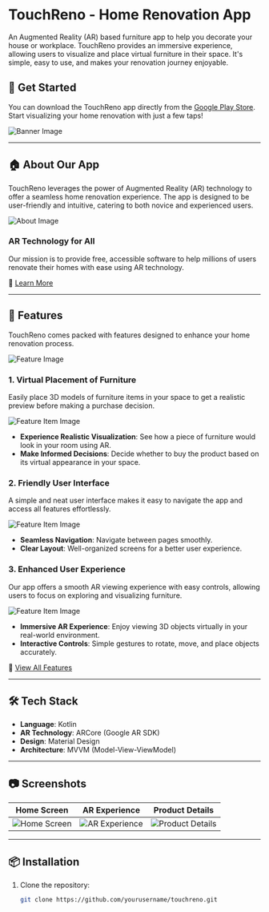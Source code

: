 # TouchReno - Home Renovation App

An Augmented Reality (AR) based furniture app to help you decorate your house or workplace. TouchReno provides an immersive experience, allowing users to visualize and place virtual furniture in their space. It's simple, easy to use, and makes your renovation journey enjoyable.

## 📲 Get Started

You can download the TouchReno app directly from the [Google Play Store](#). Start visualizing your home renovation with just a few taps!

![Banner Image](#) <!-- Add your banner image link here -->

---

## 🏠 About Our App

TouchReno leverages the power of Augmented Reality (AR) technology to offer a seamless home renovation experience. The app is designed to be user-friendly and intuitive, catering to both novice and experienced users.

![About Image](#) <!-- Add your about image link here -->

### AR Technology for All
Our mission is to provide free, accessible software to help millions of users renovate their homes with ease using AR technology.

🔗 [Learn More](#)

---

## 🚀 Features

TouchReno comes packed with features designed to enhance your home renovation process.

![Feature Image](#) <!-- Add your feature image link here -->

### 1. Virtual Placement of Furniture
Easily place 3D models of furniture items in your space to get a realistic preview before making a purchase decision.

![Feature Item Image](#) <!-- Add your feature item image link here -->

- **Experience Realistic Visualization**: See how a piece of furniture would look in your room using AR.
- **Make Informed Decisions**: Decide whether to buy the product based on its virtual appearance in your space.

### 2. Friendly User Interface
A simple and neat user interface makes it easy to navigate the app and access all features effortlessly.

![Feature Item Image](#) <!-- Add your feature item image link here -->

- **Seamless Navigation**: Navigate between pages smoothly.
- **Clear Layout**: Well-organized screens for a better user experience.

### 3. Enhanced User Experience
Our app offers a smooth AR viewing experience with easy controls, allowing users to focus on exploring and visualizing furniture.

![Feature Item Image](#) <!-- Add your feature item image link here -->

- **Immersive AR Experience**: Enjoy viewing 3D objects virtually in your real-world environment.
- **Interactive Controls**: Simple gestures to rotate, move, and place objects accurately.

🔗 [View All Features](#)

---

## 🛠️ Tech Stack

- **Language**: Kotlin
- **AR Technology**: ARCore (Google AR SDK)
- **Design**: Material Design
- **Architecture**: MVVM (Model-View-ViewModel)

---

## 📷 Screenshots

| Home Screen | AR Experience | Product Details |
|-------------|---------------|------------------|
| ![Home Screen](#) | ![AR Experience](#) | ![Product Details](#) |

---

## 📦 Installation

1. Clone the repository:
   ```bash
   git clone https://github.com/yourusername/touchreno.git
